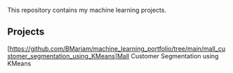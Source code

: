 This repository contains my machine learning projects.

## Projects
[https://github.com/BMariam/machine_learning_portfolio/tree/main/mall_customer_segmentation_using_KMeans]Mall Customer Segmentation using KMeans
